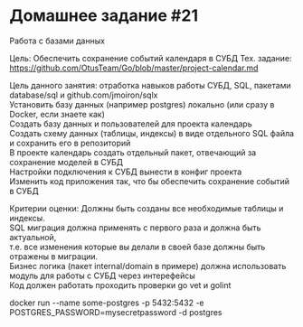 # Домашнее задание #21

Работа с базами данных

Цель: Обеспечить сохранение событий календаря в СУБД Тех. задание: https://github.com/OtusTeam/Go/blob/master/project-calendar.md   

Цель данного занятия: отработка навыков работы СУБД, SQL, пакетами database/sql и github.com/jmoiron/sqlx  
Установить базу данных (например postgres) локально (или сразу в Docker, если знаете как)  
Создать базу данных и пользователей для проекта календарь  
Создать схему данных (таблицы, индексы) в виде отдельного SQL файла и сохранить его в репозиторий  
В проекте календарь создать отдельный пакет, отвечающий за сохранение моделей в СУБД  
Настройки подключения к СУБД вынести в конфиг проекта  
Изменить код приложения так, что бы обеспечить сохранение событий в СУБД  

Критерии оценки: Должны быть созданы все необходимые таблицы и индексы.  
SQL миграция должна применять с первого раза и должна быть актуальной,  
т.е. все изменения которые вы делали в своей базе должны быть отражены в миграции.  
Бизнес логика (пакет internal/domain в примере) должна использовать модуль для работы с СУБД через интерефейсы  
Код должен работать проходить проверки go vet и golint

docker run --name some-postgres -p 5432:5432 -e POSTGRES_PASSWORD=mysecretpassword -d postgres